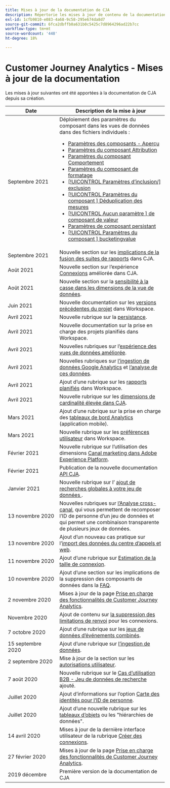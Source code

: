 ```yaml
---
title: Mises à jour de la documentation de CJA
description: Répertorie les mises à jour de contenu de la documentation du Customer Journey Analytics depuis décembre 2019.
exl-id: 1cfb9810-e083-4a68-9c58-295e674da8d7
source-git-commit: 6fca2dbffb0a631b0c5425c7d8964296ad22b7cc
workflow-type: tm+mt
source-wordcount: '448'
ht-degree: 18%

---
```


# Customer Journey Analytics - Mises à jour de la documentation

Les mises à jour suivantes ont été apportées à la documentation de CJA depuis sa création.

| Date | Description de la mise à jour |
| --- | --- |
| Septembre 2021 | Déploiement des paramètres du composant dans les vues de données dans des fichiers individuels :<ul><li>[ Paramètres des composants - Aperçu](/help/data-views/component-settings/overview.md)</li><li>[ Paramètres du composant Attribution](/help/data-views/component-settings/attribution.md)</li><li>[ Paramètres du composant Comportement](/help/data-views/component-settings/behavior.md)</li><li>[ Paramètres du composant de formatage](/help/data-views/component-settings/format.md)</li><li>[[!UICONTROL Paramètres d’inclusion/] exclusion](/help/data-views/component-settings/include-exclude-values.md)</li><li>[[!UICONTROL Paramètres du composant ] Déduplication des mesures](/help/data-views/component-settings/metric-deduplication.md)</li><li>[[!UICONTROL Aucun paramètre ] de composant de valeur](/help/data-views/component-settings/no-value-options.md)</li><li>[ Paramètres de composant persistant](/help/data-views/component-settings/persistence.md)</li><li>[[!UICONTROL Paramètres du composant ] bucketingvalue](/help/data-views/component-settings/value-bucketing.md)</li></ul> |
| Septembre 2021 | Nouvelle section sur les [implications de la fusion des suites de rapports](https://experienceleague.adobe.com/docs/analytics-platform/using/cja-overview/cja-faq.html?lang=fr#6.-comments-when-merge-report-suites-in-cja) dans CJA. |
| Août 2021 | Nouvelle section sur l’expérience [Connexions](https://experienceleague.adobe.com/docs/analytics-platform/using/cja-connections/manage-connections.html?lang=fr) améliorée dans CJA. |
| Août 2021 | Nouvelle section sur la [sensibilité à la casse dans les dimensions de la vue de données](https://experienceleague.adobe.com/docs/analytics-platform/using/cja-dataviews/create-dataview.html?lang=fr#configure-behavior-settings). |
| Juin 2021 | Nouvelle documentation sur les [versions précédentes du projet](https://experienceleague.adobe.com/docs/analytics-platform/using/cja-workspace/build-workspace-project/save-projects.html?lang=en#previous-version) dans Workspace. |
| Avril 2021 | Nouvelle rubrique sur la [persistance](data-views/component-settings/persistence.md). |
| Avril 2021 | Nouvelle documentation sur la prise en charge des projets planifiés dans Workspace. |
| Avril 2021 | Nouvelles rubriques sur l’[expérience des vues de données améliorée](/help/data-views/data-views.md). |
| Avril 2021 | Nouvelles rubriques sur [l’ingestion de données Google Analytics](/help/use-cases/ga-to-cja.md) et [l’analyse de ces données](/help/use-cases/ga-to-cja-reporting.md). |
| Avril 2021 | Ajout d’une rubrique sur les [rapports planifiés](/help/analysis-workspace/curate-share/t-schedule-report.md) dans Workspace. |
| Avril 2021 | Nouvelle rubrique sur les [dimensions de cardinalité élevée dans CJA](/help/components/dimensions/high-cardinality.md). |
| Mars 2021 | Ajout d’une rubrique sur la prise en charge des [tableaux de bord Analytics](/help/mobile-app/home.md) (application mobile). |
| Mars 2021 | Nouvelle rubrique sur les [préférences utilisateur](/help/analysis-workspace/user-preferences.md) dans Workspace. |
| Février 2021 | Nouvelle rubrique sur l’utilisation des dimensions [Canal marketing dans Adobe Experience Platform](/help/use-cases/marketing-channels.md). |
| Février 2021 | Publication de la nouvelle documentation [API CJA](https://www.adobe.io/cja-apis/docs/). |
| Janvier 2021 | Nouvelle rubrique sur l’ [ajout de recherches globales à votre jeu de données ](/help/use-cases/global-lookups.md). |
| 13 novembre 2020 | Nouvelles rubriques sur [l’Analyse cross-canal](/help/connections/cca/overview.md), qui vous permettent de recomposer l’ID de personne d’un jeu de données et qui permet une combinaison transparente de plusieurs jeux de données. |
| 13 novembre 2020 | Ajout d’un nouveau cas pratique sur l’[import des données du centre d’appels et web](/help/use-cases/call-center.md). |
| 11 novembre 2020 | Ajout d’une rubrique sur [Estimation de la taille de connexion](/help/connections/estimate-connection-size.md). |
| 10 novembre 2020 | Ajout d’une section sur les implications de la suppression des composants de données dans la [FAQ](/help/getting-started/cja-faq.md). |
| 2 novembre 2020 | Mises à jour de la page [Prise en charge des fonctionnalités de Customer Journey Analytics](/help/getting-started/cja-aa.md). |
| Novembre 2020 | Ajout de contenu sur [la suppression des limitations de renvoi](https://experienceleague.adobe.com/docs/analytics-platform/using/cja-connections/create-connection.html?lang=en#backfill-historical-data) pour les connexions. |
| 7 octobre 2020 | Ajout d’une rubrique sur les [jeux de données d’événements combinés](/help/connections/combined-dataset.md). |
| 15 septembre 2020 | Ajout d’une rubrique sur [l’ingestion de données](/help/use-cases/data-ingestion.md). |
| 2 septembre 2020 | Mise à jour de la section sur les [autorisations utilisateur](https://experienceleague.adobe.com/docs/analytics-platform/using/cja-overview/cja-overview.html?lang=fr). |
| 7 août 2020 | Nouvelle rubrique sur le [Cas d’utilisation B2B - Jeu de données de recherche](/help/use-cases/b2b.md) ajouté. |
| Juillet 2020 | Ajout d’informations sur l’option [Carte des identités pour l’ID de personne](https://experienceleague.adobe.com/docs/analytics-platform/using/cja-connections/create-connection.html?lang=fr). |
| Juillet 2020 | Ajout d’une nouvelle rubrique sur les [tableaux d’objets](/help/use-cases/object-arrays.md) ou les &quot;hiérarchies de données&quot;. |
| 14 avril 2020 | Mises à jour de la dernière interface utilisateur de la rubrique [Créer des connexions](/help/connections/create-connection.md). |
| 27 février 2020 | Mises à jour de la page [Prise en charge des fonctionnalités de Customer Journey Analytics](/help/getting-started/cja-aa.md). |
| 2019 décembre | Première version de la documentation de CJA |
